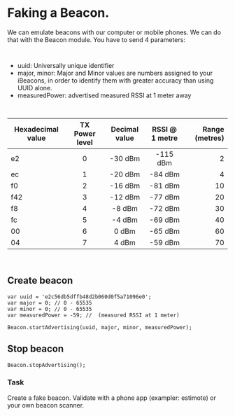 # Faking a Beacon.

We can emulate beacons with our computer or mobile phones. We can do that with the Beacon module. You have to send 4 parameters:

` `

- uuid: Universally unique identifier
- major, minor: Major and Minor values are numbers assigned to your iBeacons, in order to identify them with greater accuracy than using UUID alone.
- measuredPower: advertised measured RSSI at 1 meter away

` `

| Hexadecimal value 	| TX Power level  |	Decimal value  |	RSSI @ 1 metre   |	Range (metres)  |
| ----------------- |:--------------:| :-------------:| :--------------:| --------------:|
| e2	| 0	| -30 dBm	| -115 dBm |	2 |
| ec	| 1 |	-20 dBm |	-84 dBm |	4 |
| f0  | 2 |	-16 dBm |	-81 dBm |	10 |
| f42	| 3	| -12 dBm |	-77 dBm |	20 |
| f8	| 4	| -8 dBm |	-72 dBm |	30 |
| fc	| 5	| -4 dBm |	-69 dBm |	40 |
| 00	| 6	| 0 dBm |	-65 dBm |	60 |
| 04	| 7	| 4 dBm |	-59 dBm |	70 |

` `

## Create beacon

```
var uuid = 'e2c56db5dffb48d2b060d0f5a71096e0';
var major = 0; // 0 - 65535
var minor = 0; // 0 - 65535
var measuredPower = -59; //  (measured RSSI at 1 meter)

Beacon.startAdvertising(uuid, major, minor, measuredPower);

```

## Stop beacon

```
Beacon.stopAdvertising();
```

### Task

Create a fake beacon. Validate with a phone app (exampler: estimote) or your own beacon scanner.
